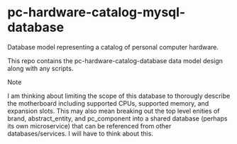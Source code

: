 # pc-hardware-catalog-mysql-database
Database model representing a catalog of personal computer hardware.

This repo contains the pc-hardware-catalog-database data model design along with any scripts.

> [!NOTE]
> I am thinking about limiting the scope of this database to thorougly describe the motherboard including supported CPUs, supported memory, and expansion slots. This may also mean breaking out the top level enities of brand, abstract_entity, and pc_component into a shared database (perhaps its own microservice) that can be referenced from other databases/services. I will have to think about this.
